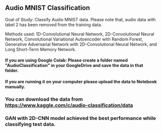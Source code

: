 ## Audio MNIST Classification

Goal of Study: Classify Audio MNIST data. Please note that, audio data with label 2 has been removed from the training data.

Methods used: 1D-Convolutional Neural Network, 2D-Convolutional Neural Network, Convolutional Variational Autoencoder with Random Forest, Generative Adversarial Network with 2D-Convolutional Neural Network, and Long Short-Term Memory Network.


#### If you are using Google Colab: Please create a folder named "AudioClassification" in your GoogleDrive and save the data in that folder.

#### If you are running it on your computer please upload the data to Notebook manually. 

### You can download the data from https://www.kaggle.com/c/audio-classification/data

### GAN with 2D-CNN model achieved the best performance while classifying test data. 
